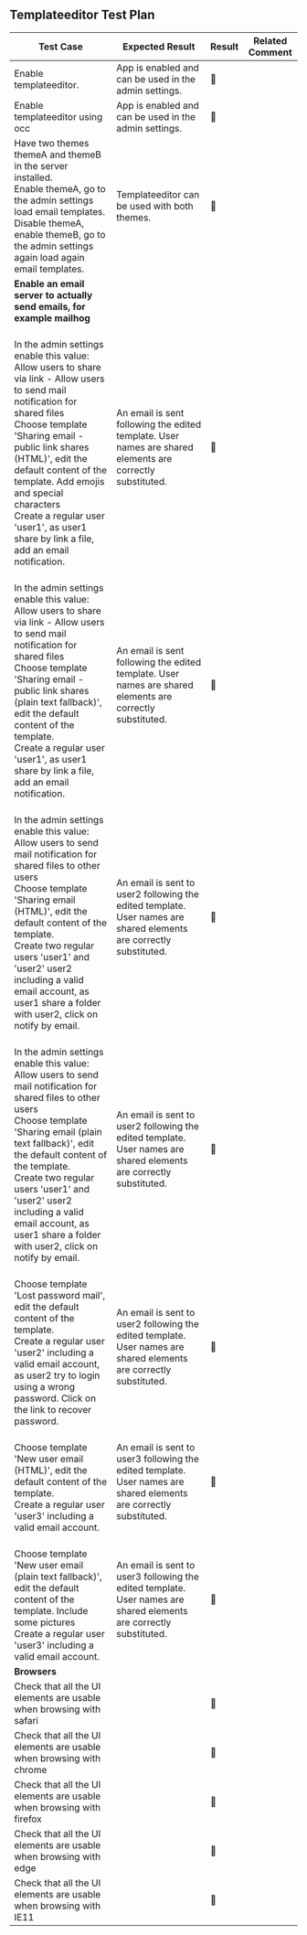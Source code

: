 ## Templateeditor Test Plan



| Test Case                                | Expected Result                          | Result         | Related Comment |
| ---------------------------------------- | ---------------------------------------- | -------------- | --------------- |
| Enable templateeditor.                   | App is enabled and can be used in the admin settings. | 🚧             |                 |
| Enable templateeditor using occ          | App is enabled and can be used in the admin settings. | 🚧             |                 |
| Have two themes themeA and themeB in the server installed.<br />Enable themeA, go to the admin settings load email templates. Disable themeA,  enable themeB, go to the admin settings again load again email templates. | Templateeditor can be used with both themes. | 🚧             |                 |
| **Enable an email server to actually send  emails, for example mailhog** |                                          |                |                 |
| <br /> In the admin settings enable this value:<br />Allow users to share via link - Allow users to send mail notification for shared files<br />Choose template 'Sharing email - public link shares (HTML)', edit the default content of the template. Add emojis and special characters <br /> Create a regular user 'user1', as user1 share by link a file, add an email notification. | An email is sent following the edited template. User names are shared elements are correctly substituted. | 🚧             |                 |
| <br /> In the admin settings enable this value:<br />Allow users to share via link - Allow users to send mail notification for shared files<br />Choose template 'Sharing email - public link shares (plain text fallback)', edit the default content of the template.<br /> Create a regular user 'user1', as user1 share by link a file, add an email notification.<br /> | An email is sent following the edited template. User names are shared elements are correctly substituted. | 🚧             |                 |
| <br /> In the admin settings enable this value:<br />Allow users to send mail notification for shared files to other users <br />Choose template 'Sharing email (HTML)', edit the default content of the template.<br /> Create two regular users 'user1' and 'user2' user2 including a valid email account,  as user1 share a folder with user2, click on notify by email.<br /> | An email is sent to user2 following the edited template. User names are shared elements are correctly substituted. | 🚧             |                 |
| <br /> In the admin settings enable this value:<br />Allow users to send mail notification for shared files to other users <br />Choose template 'Sharing email (plain text fallback)', edit the default content of the template.<br /> Create two regular users 'user1' and 'user2' user2 including a valid email account,  as user1 share a folder with user2, click on notify by email.<br /> | An email is sent to user2 following the edited template. User names are shared elements are correctly substituted. | 🚧             |                 |
| <br />Choose template 'Lost password mail', edit the default content of the template.<br /> Create a regular user 'user2' including a valid email account,  as user2 try to login using a wrong password. Click on the link to recover password.<br /> | An email is sent to user2 following the edited template. User names are shared elements are correctly substituted. | 🚧             |                 |
| <br />Choose template 'New user email (HTML)', edit the default content of the template.<br /> Create a regular user 'user3' including a valid email account.<br /> | An email is sent to user3 following the edited template. User names are shared elements are correctly substituted. | 🚧             |                 |
| <br />Choose template 'New user email (plain text fallback)', edit the default content of the template. Include some pictures<br /> Create a regular user 'user3' including a valid email account.<br /> | An email is sent to user3 following the edited template. User names are shared elements are correctly substituted. | 🚧             |                 |
| **Browsers**                             |                                          |                |                 |
| Check that all the UI elements are usable when browsing with safari |                                          | :construction: |                 |
| Check that all the UI elements are usable when browsing with chrome |                                          | :construction: |                 |
| Check that all the UI elements are usable when browsing with firefox |                                          | :construction: |                 |
| Check that all the UI elements are usable when browsing with edge |                                          | :construction: |                 |
| Check that all the UI elements are usable when browsing with IE11 |                                          | :construction: |                 |
